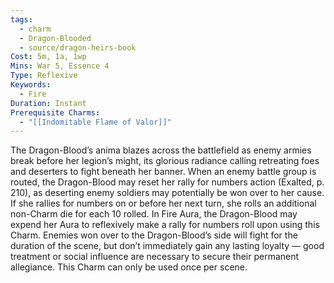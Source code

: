 ```yaml
---
tags:
  - charm
  - Dragon-Blooded
  - source/dragon-heirs-book
Cost: 5m, 1a, 1wp
Mins: War 5, Essence 4
Type: Reflexive
Keywords:
  - Fire
Duration: Instant
Prerequisite Charms:
  - "[[Indomitable Flame of Valor]]"
---
```

The Dragon-Blood’s anima blazes across the battlefield as enemy armies break before her legion’s might, its glorious radiance calling retreating foes and deserters to fight beneath her banner. When an enemy battle group is routed, the Dragon-Blood may reset her rally for numbers action (Exalted, p. 210), as deserting enemy soldiers may potentially be won over to her cause. If she rallies for numbers on or before her next turn, she rolls an additional non-Charm die for each 10 rolled.
In Fire Aura, the Dragon-Blood may expend her Aura to reflexively make a rally for numbers roll upon using this Charm.
Enemies won over to the Dragon-Blood’s side will fight for the duration of the scene, but don’t immediately gain any lasting loyalty — good treatment or social influence are necessary to secure their permanent allegiance.
This Charm can only be used once per scene.